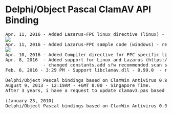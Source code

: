 # Delphi/Object Pascal ClamAV API Binding
<pre>
Apr. 11, 2016 - Added Lazarus-FPC linux directive (linux) - (https://github.com/GuvaCode - GuvaCode - guvacode@gmail.com)
<img src="https://github.com/reyjieroque/delphi-clamav/blob/master/fpc_sample/clamavlinux.jpg">
Apr. 11, 2016 - Added Lazarus-FPC sample code (windows) - reyjieroque
<img src="https://github.com/reyjieroque/delphi-clamav/blob/master/fpc_sample/clamav.PNG">
Apr. 10, 2016 - Added Compiler directive for FPC specific library(dynlibs) - (i think we need a sample project for both fpc and delphi)  - reyjieroque
Apr. 8, 2016  - Added support for Linux and Lazarus (https://github.com/GuvaCode - GuvaCode - guvacode@gmail.com)
              - changed constants.add sfw recommended scan setting (https://github.com/GuvaCode - GuvaCode - guvacode@gmail.com)
Feb. 6, 2016 - 3:29 PM - Support libclamav.dll - 0.99.0  - reyjieroque

Delphi/Object Pascal bindings based on ClamWin Antivirus 0.97.8.0 - updated
August 9, 2013 - 12:19AM - +GMT 8.00 - Singapore Time.
After 3 years, i have a request to update clamav3.pas based on the latest libclamav.dll (0.97.8.0)

(January 23, 2010)
Delphi/Object Pascal bindings based on ClamWin Antivirus 0.95.3. (1st Release)
</pre>
